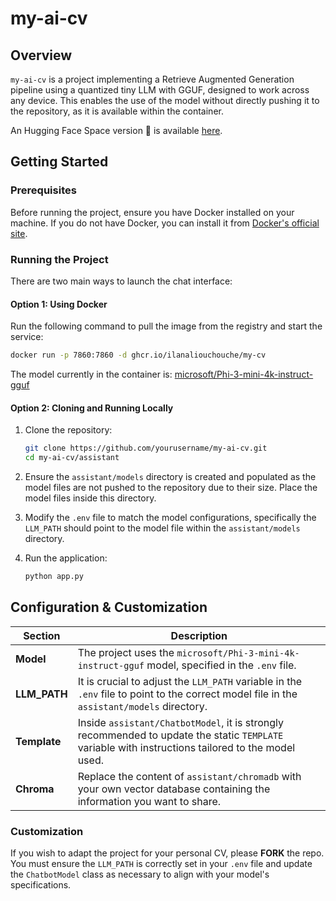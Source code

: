 # my-ai-cv

## Overview
`my-ai-cv` is a project implementing a Retrieve Augmented Generation pipeline using a quantized tiny LLM with GGUF, designed to work across any device. This enables the use of the model without directly pushing it to the repository, as it is available within the container.

An Hugging Face Space version 🤗 is available [here](https://huggingface.co/spaces/ilanaliouchouche/assistant).

## Getting Started

### Prerequisites
Before running the project, ensure you have Docker installed on your machine. If you do not have Docker, you can install it from [Docker's official site](https://www.docker.com/products/docker-desktop).


### Running the Project

There are two main ways to launch the chat interface:

#### Option 1: Using Docker
Run the following command to pull the image from the registry and start the service:

```bash
docker run -p 7860:7860 -d ghcr.io/ilanaliouchouche/my-cv
```

The model currently in the container is: [microsoft/Phi-3-mini-4k-instruct-gguf](https://huggingface.co/microsoft/Phi-3-mini-4k-instruct-gguf)

#### Option 2: Cloning and Running Locally
1. Clone the repository:
   ```bash
   git clone https://github.com/yourusername/my-ai-cv.git
   cd my-ai-cv/assistant
   ```

2. Ensure the `assistant/models` directory is created and populated as the model files are not pushed to the repository due to their size. Place the model files inside this directory.

3. Modify the `.env` file to match the model configurations, specifically the `LLM_PATH` should point to the model file within the `assistant/models` directory.

4. Run the application:
    ```bash
    python app.py
    ```

## Configuration & Customization

| Section        | Description                                                                                                                                                        |
|----------------|--------------------------------------------------------------------------------------------------------------------------------------------------------------------|
| **Model**      | The project uses the `microsoft/Phi-3-mini-4k-instruct-gguf` model, specified in the `.env` file.                                                                                |
| **LLM_PATH**   | It is crucial to adjust the `LLM_PATH` variable in the `.env` file to point to the correct model file in the `assistant/models` directory.                         |
| **Template**   | Inside `assistant/ChatbotModel`, it is strongly recommended to update the static `TEMPLATE` variable with instructions tailored to the model used.             |
| **Chroma**   | Replace the content of `assistant/chromadb` with your own vector database containing the information you want to share.             |

### Customization 
If you wish to adapt the project for your personal CV, please **FORK** the repo. You must ensure the `LLM_PATH` is correctly set in your `.env` file and update the `ChatbotModel` class as necessary to align with your model's specifications.

